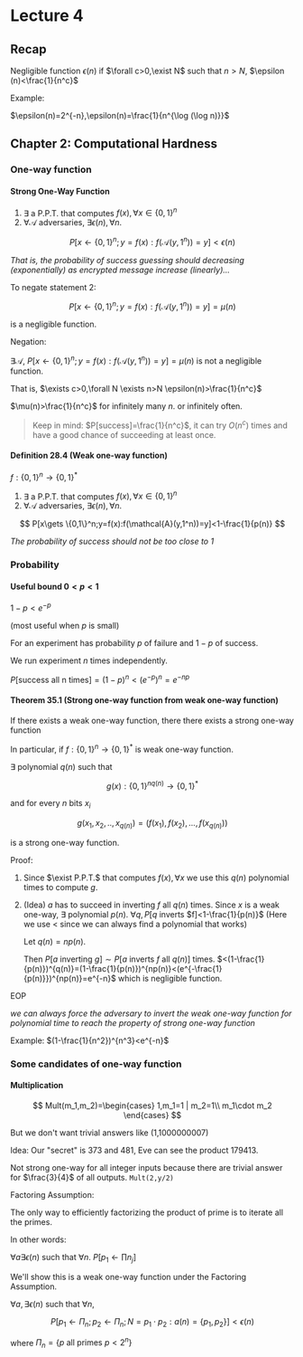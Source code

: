 # Lecture 4

## Recap

Negligible function $\epsilon(n)$ if $\forall c>0,\exist N$ such that $n>N$, $\epsilon (n)<\frac{1}{n^c}$

Example:

$\epsilon(n)=2^{-n},\epsilon(n)=\frac{1}{n^{\log (\log n)}}$

## Chapter 2: Computational Hardness

### One-way function

#### Strong One-Way Function

1. $\exists$ a P.P.T. that computes $f(x),\forall x\in\{0,1\}^n$
2. $\forall \mathcal{A}$ adversaries, $\exists \epsilon(n),\forall n$.

$$
P[x\gets \{0,1\}^n;y=f(x):f(\mathcal{A}(y,1^n))=y]<\epsilon(n)
$$

_That is, the probability of success guessing should decreasing (exponentially) as encrypted message increase (linearly)..._

To negate statement 2:

$$
P[x\gets \{0,1\}^n;y=f(x):f(\mathcal{A}(y,1^n))=y]=\mu(n)
$$

is a negligible function.

Negation:

$\exists \mathcal{A}$, $P[x\gets \{0,1\}^n;y=f(x):f(\mathcal{A}(y,1^n))=y]=\mu(n)$ is not a negligible function.

That is, $\exists c>0,\forall N \exists n>N \epsilon(n)>\frac{1}{n^c}$

$\mu(n)>\frac{1}{n^c}$ for infinitely many $n$. or infinitely often.

> Keep in mind: $P[success]=\frac{1}{n^c}$, it can try $O(n^c)$ times and have a good chance of succeeding at least once.

#### Definition 28.4 (Weak one-way function)

$f:\{0,1\}^n\to \{0,1\}^*$

1. $\exists$ a P.P.T. that computes $f(x),\forall x\in\{0,1\}^n$
2. $\forall \mathcal{A}$ adversaries, $\exists \epsilon(n),\forall n$.

$$
P[x\gets \{0,1\}^n;y=f(x):f(\mathcal{A}(y,1^n))=y]<1-\frac{1}{p(n)}
$$

_The probability of success should not be too close to 1_

### Probability

#### Useful bound $0<p<1$

$1-p<e^{-p}$

(most useful when $p$ is small)

For an experiment has probability $p$ of failure and $1-p$ of success.

We run experiment $n$ times independently.

$P[\text{success all n times}]=(1-p)^n<(e^{-p})^n=e^{-np}$

#### Theorem 35.1 (Strong one-way function from weak one-way function)

If there exists a weak one-way function, there there exists a strong one-way function

In particular, if $f:\{0,1\}^n\to \{0,1\}^*$ is weak one-way function.

$\exists$ polynomial $q(n)$ such that

$$
g(x):\{0,1\}^{nq(n)}\to \{0,1\}^*
$$

and for every $n$ bits $x_i$

$$
g(x_1,x_2,..,x_{q(n)})=(f(x_1),f(x_2),...,f(x_{q(n)}))
$$

is a strong one-way function.

Proof:

1. Since $\exist P.P.T.$ that computes $f(x),\forall x$ we use this $q(n)$ polynomial times to compute $g$.
2. (Idea) $a$ has to succeed in inverting $f$ all $q(n)$ times.
    Since $x$ is a weak one-way, $\exists$ polynomial $p(n)$. $\forall q, P[q$ inverts $f]<1-\frac{1}{p(n)}$ (Here we use $<$ since we can always find a polynomial that works)

    Let $q(n)=np(n)$.

    Then $P[a$ inverting $g]\sim P[a$ inverts $f$ all $q(n)]$ times. $<(1-\frac{1}{p(n)})^{q(n)}=(1-\frac{1}{p(n)})^{np(n)}<(e^{-\frac{1}{p(n)}})^{np(n)}=e^{-n}$ which is negligible function.

EOP

_we can always force the adversary to invert the weak one-way function for polynomial time to reach the property of strong one-way function_

Example: $(1-\frac{1}{n^2})^{n^3}<e^{-n}$

### Some candidates of one-way function

#### Multiplication

$$
Mult(m_1,m_2)=\begin{cases}
    1,m_1=1 | m_2=1\\
    m_1\cdot m_2
\end{cases}
$$

But we don't want trivial answers like (1,1000000007)

Idea: Our "secret" is 373 and 481, Eve can see the product 179413.

Not strong one-way for all integer inputs because there are trivial answer for $\frac{3}{4}$ of all outputs. `Mult(2,y/2)`

Factoring Assumption:

The only way to efficiently factorizing the product of prime is to iterate all the primes.

In other words:

$\forall a\exists \epsilon(n)$ such that $\forall n$. $P[p_1\gets \prod n_j]$

We'll show this is a weak one-way function under the Factoring Assumption.

$\forall a,\exists \epsilon(n)$ such that $\forall n$,

$$
P[p_1\gets \Pi_n;p_2\gets \Pi_n;N=p_1\cdot p_2:a(n)=\{p_1,p_2\}]<\epsilon(n)
$$

where $\Pi_n=\{p\text{ all primes }p<2^n\}$